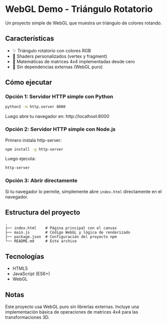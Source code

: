 # WebGL Demo - Triángulo Rotatorio

Un proyecto simple de WebGL que muestra un triángulo de colores rotando.

## Características

- ✨ Triángulo rotatorio con colores RGB
- 🎨 Shaders personalizados (vertex y fragment)
- 📐 Matemáticas de matrices 4x4 implementadas desde cero
- 🚀 Sin dependencias externas (WebGL puro)

## Cómo ejecutar

### Opción 1: Servidor HTTP simple con Python

```bash
python3 -m http.server 8000
```

Luego abre tu navegador en: http://localhost:8000

### Opción 2: Servidor HTTP simple con Node.js

Primero instala http-server:

```bash
npm install -g http-server
```

Luego ejecuta:

```bash
http-server
```

### Opción 3: Abrir directamente

Si tu navegador lo permite, simplemente abre `index.html` directamente en el navegador.

## Estructura del proyecto

```
.
├── index.html    # Página principal con el canvas
├── main.js       # Código WebGL y lógica de renderizado
├── package.json  # Configuración del proyecto npm
└── README.md     # Este archivo
```

## Tecnologías

- HTML5
- JavaScript (ES6+)
- WebGL

## Notas

Este proyecto usa WebGL puro sin librerías externas. Incluye una implementación básica de operaciones de matrices 4x4 para las transformaciones 3D.

